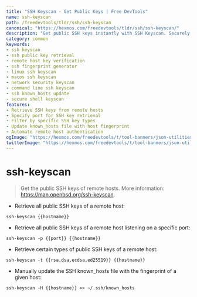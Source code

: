 ```yaml
---
title: "SSH Keyscan - Get Public Keys | Free DevTools"
name: ssh-keyscan
path: /freedevtools/tldr/ssh/ssh-keyscan
canonical: "https://hexmos.com/freedevtools/tldr/ssh/ssh-keyscan/"
description: "Get public SSH keys instantly with SSH Keyscan. Securely manage remote host authentication with this command-line tool. Free online tool, no registration required."
category: common
keywords:
- ssh keyscan
- ssh public key retrieval
- remote host key verification
- ssh fingerprint generator
- linux ssh keyscan
- macos ssh keyscan
- network security keyscan
- command line ssh keyscan
- ssh known_hosts update
- secure shell keyscan
features:
- Retrieve SSH keys from remote hosts
- Specify port for SSH key retrieval
- Filter by specific SSH key types
- Update known_hosts file with host fingerprint
- Automate remote host authentication
ogImage: "https://hexmos.com/freedevtools/t/tool-banners/json-utilities-banner.png"
twitterImage: "https://hexmos.com/freedevtools/t/tool-banners/json-utilities-banner.png"
---
```


# ssh-keyscan

> Get the public SSH keys of remote hosts.
> More information: <https://man.openbsd.org/ssh-keyscan>.

- Retrieve all public SSH keys of a remote host:

`ssh-keyscan {{hostname}}`

- Retrieve all public SSH keys of a remote host listening on a specific port:

`ssh-keyscan -p {{port}} {{hostname}}`

- Retrieve certain types of public SSH keys of a remote host:

`ssh-keyscan -t {{rsa,dsa,ecdsa,ed25519}} {{hostname}}`

- Manually update the SSH known_hosts file with the fingerprint of a given host:

`ssh-keyscan -H {{hostname}} >> ~/.ssh/known_hosts`
